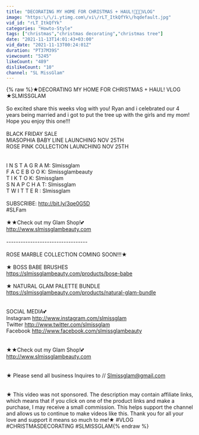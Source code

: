 ```yaml
---
title: "DECORATING MY HOME FOR CHRISTMAS + HAUL!🎄🎅🏻VLOG"
image: "https:\/\/i.ytimg.com\/vi\/rLT_ItkQfYk\/hqdefault.jpg"
vid_id: "rLT_ItkQfYk"
categories: "Howto-Style"
tags: ["christmas","christmas decorating","christmas tree"]
date: "2021-11-13T14:01:43+03:00"
vid_date: "2021-11-13T00:24:01Z"
duration: "PT37M39S"
viewcount: "5245"
likeCount: "489"
dislikeCount: "10"
channel: "SL MissGlam"
---
```

{% raw %}★DECORATING MY HOME FOR CHRISTMAS + HAUL! VLOG<br />★SLMISSGLAM<br /><br />So excited share this weeks vlog with you! Ryan and i celebrated our 4 years being married and i got to put the tree up with the girls and my mom! Hope you enjoy this one!!! <br /><br />BLACK FRIDAY SALE<br />MIASOPHIA BABY LINE LAUNCHING NOV 25TH<br />ROSE PINK COLLECTION LAUNCHING NOV 25TH<br /><br /><br />I N S T A G R A M: Slmissglam<br />F A C E B O O K: Slmissglambeauty<br />T I K T O K: Slmissglam<br />S N A P C H A T: Slmissglam<br />T W I T T E R : Slmissglam<br /><br />SUBSCRIBE: <a rel="nofollow" target="blank" href="http://bit.ly/3qe0G5D">http://bit.ly/3qe0G5D</a><br />#SLFam  <br /><br />★★Check out my Glam Shop!💕 <br /><a rel="nofollow" target="blank" href="http://www.slmissglambeauty.com">http://www.slmissglambeauty.com</a><br /><br />----------------------------------<br /><br />ROSE MARBLE COLLECTION COMING SOON!!!★<br /><br />★ BOSS BABE BRUSHES<br /><a rel="nofollow" target="blank" href="https://slmissglambeauty.com/products/bose-babe">https://slmissglambeauty.com/products/bose-babe</a><br /><br />★ NATURAL GLAM PALETTE BUNDLE<br /><a rel="nofollow" target="blank" href="https://slmissglambeauty.com/products/natural-glam-bundle">https://slmissglambeauty.com/products/natural-glam-bundle</a><br /><br /><br />SOCIAL MEDIA💕<br />Instagram <a rel="nofollow" target="blank" href="http://www.instagram.com/slmissglam">http://www.instagram.com/slmissglam</a><br />Twitter <a rel="nofollow" target="blank" href="http://www.twitter.com/slmissglam">http://www.twitter.com/slmissglam</a><br />Facebook <a rel="nofollow" target="blank" href="http://www.facebook.com/slmissglambeauty">http://www.facebook.com/slmissglambeauty</a><br /><br /><br />★★Check out my Glam Shop!💕 <br /><a rel="nofollow" target="blank" href="http://www.slmissglambeauty.com">http://www.slmissglambeauty.com</a><br /><br /><br />★ Please send all business Inquires to // Slmissglam@gmail.com<br /><br /><br />★ This video was not sponsored. The description may contain affiliate links, which means that if you click on one of the product links and make a purchase, I may receive a small commission. This helps support the channel and allows us to continue to make videos like this. Thank you for all your love and support it means so much to me!★  #VLOG #CHRISTMASDECORATING #SLMISSGLAM{% endraw %}
